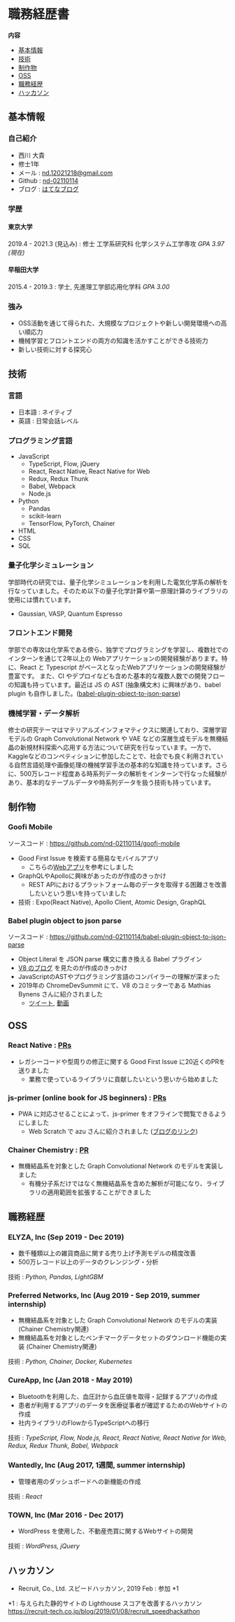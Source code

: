 # 職務経歴書

**内容**

* [基本情報](#基本情報)
* [技術](#技術)
* [制作物](#制作物)
* [OSS](#OSS)
* [職務経歴](#職務経歴)
* [ハッカソン](#ハッカソン)


## 基本情報
### 自己紹介

- 西川 大貴
- 修士1年
- メール : nd.12021218@gmail.com
- Github : [nd-02110114](https://github.com/nd-02110114)
- ブログ : [はてなブログ](https://nissy-nd.hatenablog.com/)

### 学歴

#### 東京大学
2019.4 - 2021.3 (見込み) : 修士 工学系研究科 化学システム工学専攻 *GPA 3.97 (現在)*

#### 早稲田大学
2015.4 - 2019.3 : 学士, 先進理工学部応用化学科 *GPA 3.00*

### 強み
- OSS活動を通じて得られた、大規模なプロジェクトや新しい開発環境への高い順応力
- 機械学習とフロントエンドの両方の知識を活かすことができる技術力
- 新しい技術に対する探究心

## 技術

### 言語
- 日本語 : ネイティブ
- 英語 : 日常会話レベル

### プログラミング言語

- JavaScript
  - TypeScript, Flow, jQuery
  - React, React Native, React Native for Web
  - Redux, Redux Thunk
  - Babel, Webpack
  - Node.js
- Python
  - Pandas
  - scikit-learn
  - TensorFlow, PyTorch, Chainer
- HTML
- CSS
- SQL

### 量子化学シミュレーション

学部時代の研究では、量子化学シミュレーションを利用した電気化学系の解析を行なっていました。そのため以下の量子化学計算や第一原理計算のライブラリの使用には慣れています。

- Gaussian, VASP, Quantum Espresso

### フロントエンド開発

学部での専攻は化学系である傍ら、独学でプログラミングを学習し、複数社でのインターンを通じて2年以上の Webアプリケーションの開発経験があります。特に、React と Typescript がベースとなったWebアプリケーションの開発経験が豊富です。 また、CI やデプロイなども含めた基本的な複数人数での開発フローの知識も持っています。最近は JS の AST (抽象構文木) に興味があり、babel plugin も自作しました。([babel-plugin-object-to-json-parse](https://github.com/nd-02110114/babel-plugin-object-to-json-parse))

### 機械学習・データ解析

修士の研究テーマはマテリアルズインフォマティクスに関連しており、深層学習モデルの Graph Convolutional Network や VAE などの深層生成モデルを無機結晶の新規材料探索へ応用する方法について研究を行なっています。一方で、Kaggleなどのコンペティションに参加したことで、社会でも良く利用されている自然言語処理や画像処理の機械学習手法の基本的な知識を持っています。さらに、500万レコード程度ある時系列データの解析をインターンで行なった経験があり、基本的なテーブルデータや時系列データを扱う技術も持っています。

## 制作物

### Goofi Mobile

ソースコード : https://github.com/nd-02110114/goofi-mobile

- Good First Issue を検索する簡易なモバイルアプリ
  - こちらの[Webアプリ](https://goofi.now.sh/)を参考にしました
- GraphQLやApolloに興味があったのが作成のきっかけ
  - REST APIにおけるプラットフォーム毎のデータを取得する困難さを改善したいという思いを持っていました
- 技術 : Expo(React Native), Apollo Client, Atomic Design, GraphQL

### Babel plugin object to json parse

ソースコード : https://github.com/nd-02110114/babel-plugin-object-to-json-parse

- Object Literal を JSON parse 構文に書き換える Babel プラグイン
- [V8 のブログ](https://v8.dev/blog/cost-of-javascript-2019#json) を見たのが作成のきっかけ
- JavaScriptのASTやプログラミング言語のコンパイラーの理解が深まった
- 2019年の ChromeDevSummit にて、V8 のコミッターである Mathias Bynens さんに紹介されました
  - [ツイート](https://www.youtube.com/watch?v=ff4fgQxPaO0), [動画](https://www.youtube.com/watch?v=ff4fgQxPaO0)

## OSS

### React Native : [PRs](https://github.com/facebook/react-native/pulls?q=is%3Apr+author%3And-02110114+is%3Aclosed)

- レガシーコードや型周りの修正に関する Good First Issue に20近くのPRを送りました
  - 業務で使っているライブラリに貢献したいという思いから始めました

### js-primer (online book for JS beginners) : [PRs](https://github.com/asciidwango/js-primer/pulls?q=is%3Apr+author%3And-02110114+is%3Aclosed)

- PWA に対応させることによって、js-primer をオフラインで閲覧できるようにしました
  - Web Scratch で azu さんに紹介されました ([ブログのリンク](https://efcl.info/2018/05/25/js-primer-offline/))

### Chainer Chemistry : [PR](https://github.com/chainer/chainer-chemistry/pull/405)

- 無機結晶系を対象とした Graph Convolutional Network のモデルを実装しました
  - 有機分子系だけではなく無機結晶系を含めた解析が可能になり、ライブラリの適用範囲を拡張することができました

## 職務経歴

### ELYZA, Inc (Sep 2019 - Dec 2019)

- 数千種類以上の雑貨商品に関する売り上げ予測モデルの精度改善
- 500万レコード以上のデータのクレンジング・分析

技術 : *Python, Pandas, LightGBM*

### Preferred Networks, Inc (Aug 2019 - Sep 2019, summer internship)

- 無機結晶系を対象とした Graph Convolutional Network のモデルの実装 (Chainer Chemistry関連)
- 無機結晶系を対象としたベンチマークデータセットのダウンロード機能の実装 (Chainer Chemistry関連)

技術 : *Python, Chainer, Docker, Kubernetes*

### CureApp, Inc (Jan 2018 - May 2019)

- Bluetoothを利用した、血圧計から血圧値を取得・記録するアプリの作成
- 患者が利用するアプリのデータを医療従事者が確認するためのWebサイトの作成
- 社内ライブラリのFlowからTypeScriptへの移行

技術 : *TypeScript, Flow, Node.js, React, React Native, React Native for Web, Redux, Redux Thunk, Babel, Webpack*

### Wantedly, Inc (Aug 2017, 1週間, summer internship)

- 管理者用のダッシュボードへの新機能の作成

技術 : *React*

### TOWN, Inc (Mar 2016 - Dec 2017)

- WordPress を使用した、不動産売買に関するWebサイトの開発

技術 : *WordPress, jQuery*

## ハッカソン

- Recruit, Co., Ltd. スピードハッカソン, 2019 Feb : 参加 *1

*1 : 与えられた静的サイトの Lighthouse スコアを改善するハッカソン  
https://recruit-tech.co.jp/blog/2019/01/08/recruit_speedhackathon
